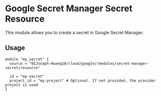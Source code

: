 # Google Secret Manager Secret Resource

This module allows you to create a secret in Google Secret Manager.

## Usage

```hcl
module "my_secret" {
  source = "01Joseph-Hwang10/cloud/google//modules/secret-manager-secret/resource" 

  id = "my-secret"
  project_id = "my-project" # Optional. If not provided, the provider project is used
}
```
